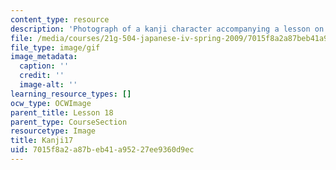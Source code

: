 ```yaml
---
content_type: resource
description: 'Photograph of a kanji character accompanying a lesson on Japanese. '
file: /media/courses/21g-504-japanese-iv-spring-2009/7015f8a2a87beb41a95227ee9360d9ec_Kanji17.gif
file_type: image/gif
image_metadata:
  caption: ''
  credit: ''
  image-alt: ''
learning_resource_types: []
ocw_type: OCWImage
parent_title: Lesson 18
parent_type: CourseSection
resourcetype: Image
title: Kanji17
uid: 7015f8a2-a87b-eb41-a952-27ee9360d9ec
---
```

